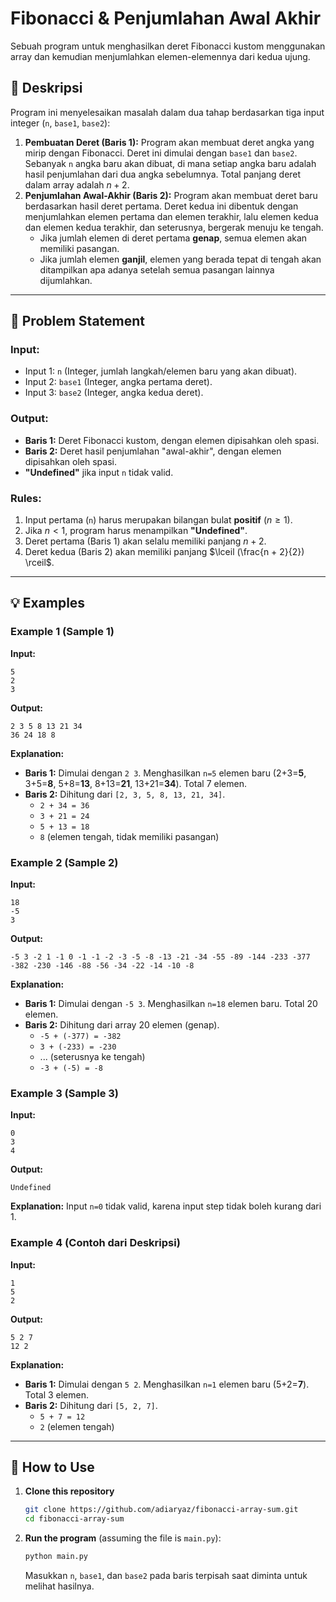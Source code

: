 # Fibonacci & Penjumlahan Awal Akhir

Sebuah program untuk menghasilkan deret Fibonacci kustom menggunakan array dan kemudian menjumlahkan elemen-elemennya dari kedua ujung.

## 📝 Deskripsi

Program ini menyelesaikan masalah dalam dua tahap berdasarkan tiga input integer (`n`, `base1`, `base2`):

1.  **Pembuatan Deret (Baris 1):** Program akan membuat deret angka yang mirip dengan Fibonacci. Deret ini dimulai dengan `base1` dan `base2`. Sebanyak `n` angka baru akan dibuat, di mana setiap angka baru adalah hasil penjumlahan dari dua angka sebelumnya. Total panjang deret dalam array adalah $n + 2$.
2.  **Penjumlahan Awal-Akhir (Baris 2):** Program akan membuat deret baru berdasarkan hasil deret pertama. Deret kedua ini dibentuk dengan menjumlahkan elemen pertama dan elemen terakhir, lalu elemen kedua dan elemen kedua terakhir, dan seterusnya, bergerak menuju ke tengah.
      * Jika jumlah elemen di deret pertama **genap**, semua elemen akan memiliki pasangan.
      * Jika jumlah elemen **ganjil**, elemen yang berada tepat di tengah akan ditampilkan apa adanya setelah semua pasangan lainnya dijumlahkan.

-----

## 🎯 Problem Statement

### Input:

  * Input 1: `n` (Integer, jumlah langkah/elemen baru yang akan dibuat).
  * Input 2: `base1` (Integer, angka pertama deret).
  * Input 3: `base2` (Integer, angka kedua deret).

### Output:

  * **Baris 1:** Deret Fibonacci kustom, dengan elemen dipisahkan oleh spasi.
  * **Baris 2:** Deret hasil penjumlahan "awal-akhir", dengan elemen dipisahkan oleh spasi.
  * **"Undefined"** jika input `n` tidak valid.

### Rules:

1.  Input pertama (`n`) harus merupakan bilangan bulat **positif** ($n \ge 1$).
2.  Jika $n < 1$, program harus menampilkan **"Undefined"**.
3.  Deret pertama (Baris 1) akan selalu memiliki panjang $n + 2$.
4.  Deret kedua (Baris 2) akan memiliki panjang $\lceil (\frac{n + 2}{2}) \rceil$.

-----

## 💡 Examples

### Example 1 (Sample 1)

**Input:**

```
5
2
3
```

**Output:**

```
2 3 5 8 13 21 34
36 24 18 8
```

**Explanation:**

  * **Baris 1:** Dimulai dengan `2 3`. Menghasilkan `n=5` elemen baru (2+3=**5**, 3+5=**8**, 5+8=**13**, 8+13=**21**, 13+21=**34**). Total 7 elemen.
  * **Baris 2:** Dihitung dari `[2, 3, 5, 8, 13, 21, 34]`.
      * `2 + 34 = 36`
      * `3 + 21 = 24`
      * `5 + 13 = 18`
      * `8` (elemen tengah, tidak memiliki pasangan)

### Example 2 (Sample 2)

**Input:**

```
18
-5
3
```

**Output:**

```
-5 3 -2 1 -1 0 -1 -1 -2 -3 -5 -8 -13 -21 -34 -55 -89 -144 -233 -377
-382 -230 -146 -88 -56 -34 -22 -14 -10 -8
```

**Explanation:**

  * **Baris 1:** Dimulai dengan `-5 3`. Menghasilkan `n=18` elemen baru. Total 20 elemen.
  * **Baris 2:** Dihitung dari array 20 elemen (genap).
      * `-5 + (-377) = -382`
      * `3 + (-233) = -230`
      * ... (seterusnya ke tengah)
      * `-3 + (-5) = -8`

### Example 3 (Sample 3)

**Input:**

```
0
3
4
```

**Output:**

```
Undefined
```

**Explanation:** Input `n=0` tidak valid, karena input step tidak boleh kurang dari 1.

### Example 4 (Contoh dari Deskripsi)

**Input:**

```
1
5
2
```

**Output:**

```
5 2 7
12 2
```

**Explanation:**

  * **Baris 1:** Dimulai dengan `5 2`. Menghasilkan `n=1` elemen baru (5+2=**7**). Total 3 elemen.
  * **Baris 2:** Dihitung dari `[5, 2, 7]`.
      * `5 + 7 = 12`
      * `2` (elemen tengah)

-----

## 🚀 How to Use

1.  **Clone this repository**

    ```bash
    git clone https://github.com/adiaryaz/fibonacci-array-sum.git
    cd fibonacci-array-sum
    ```

2.  **Run the program** (assuming the file is `main.py`):

    ```bash
    python main.py
    ```

    Masukkan `n`, `base1`, dan `base2` pada baris terpisah saat diminta untuk melihat hasilnya.
